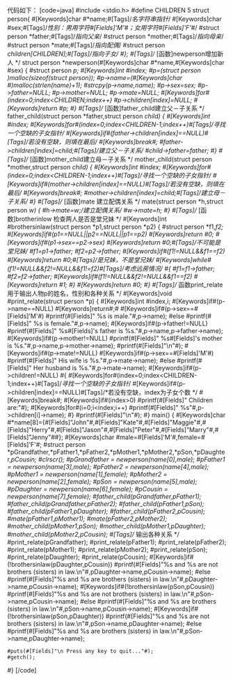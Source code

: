 代码如下：
[code=java]
#include <stdio.h>
#define CHILDREN 5
struct person{
	#[Keywords]char #*name;#[Tags]/*名字符串指针*/
	#[Keywords]char #sex;#[Tags]/*性别：男用字符#[Fields]'M'#；女用字符#[Fields]'F'#*/
	#struct person *father;#[Tags]/*指向父亲*/
	#struct person *mother;#[Tags]/*指向母亲*/
	#struct person *mate;#[Tags]/*指向配偶*/
	#struct person *children[CHILDREN];#[Tags]/*指向子女*/
#};
#[Tags]/* [函数]newperson增加新人 */
struct person *newperson(#[Keywords]char #*name,#[Keywords]char #sex)
{
	#struct person *p;
	#[Keywords]int #index;
	#p=(struct person *)malloc(sizeof(struct person));
	#p->name=(#[Keywords]char #*)malloc(strlen(name)+1);
	#strcpy(p->name,name);
	#p->sex=sex;
	#p->father=NULL;
	#p->mother=NULL;
	#p->mate=NULL;
	#[Keywords]for#(index=0;index<CHILDREN;index++)
		#p->children[index]=NULL;
	#[Keywords]return #p;
#}
#[Tags]/* [函数]father_child建立父－子关系 */
father_child(struct person *father,struct person *child)
{
	#[Keywords]int #index;
	#[Keywords]for#(index=0;index<CHILDREN-1;index++)#[Tags]/*寻找一个空缺的子女指针*/
		#[Keywords]if#(father->children[index]==NULL)#[Tags]/*若没有空缺，则填在最后*/
			#[Keywords]break#;
	#father->children[index]=child;#[Tags]/*建立父－子关系*/
	#child->father=father;
#}
#[Tags]/* [函数]mother_child建立母－子关系 */
mother_child(struct person *mother,struct person *child)
{
	#[Keywords]int #index;
	#[Keywords]for#(index=0;index<CHILDREN-1;index++)#[Tags]/*寻找一个空缺的子女指针*/
		#[Keywords]if#(mother->children[index]==NULL)#[Tags]/*若没有空缺，则填在最后*/
			#[Keywords]break#;
	#mother->children[index]=child;#[Tags]/*建立母－子关系*/
#}
#[Tags]/* [函数]mate 建立配偶关系 */
mate(struct person *h,struct person *w)
{
	#h->mate=w;/*建立配偶关系*/
	#w->mate=h;
#}
#[Tags]/* [函数]brotherinlow 检查两人是否是堂兄妹 */
#[Keywords]int #brothersinlaw(struct person *p1,struct person *p2)
{
	#struct person *f1,*f2;
	#[Keywords]if#(p1==NULL||p2==NULL||p1==p2) #[Keywords]return #0;
	#[Keywords]if#(p1->sex==p2->sex) #[Keywords]return #0;#[Tags]/*不可能是堂兄妹*/
	#f1=p1->father;
	#f2=p2->father;
	#[Keywords]if#(f1!=NULL&&f1==f2) #[Keywords]return #0;#[Tags]/*是兄妹，不是堂兄妹*/
	#[Keywords]while#(f1!=NULL&&f2!=NULL&&f1!=f2)#[Tags]/*考虑远房情况*/
	#{
		#f1=f1->father;
		#f2=f2->father;
		#[Keywords]if#(f1!=NULL&&f2!=NULL&&f1==f2) #[Keywords]return #1;
	#}
	#[Keywords]return #0;
#}
#[Tags]/* 函数print_relate用于输出人物p的姓名，性别和各种关系 */
#[Keywords]void #print_relate(struct person *p)
{
	#[Keywords]int #index,i;
	#[Keywords]if#(p->name==NULL)
		#[Keywords]return#;#
	#[Keywords]if#(p->sex==#[Fields]'M'#)
		#printf(#[Fields]" %s is male."#,p->name);
	#else
		#printf(#[Fields]" %s is female."#,p->name);
	#[Keywords]if#(p->father!=NULL)
		#printf(#[Fields]" %s#[Fields]'s father is %s."#,p->name,p->father->name);
	#[Keywords]if#(p->mother!=NULL)
		#printf(#[Fields]" %s#[Fields]'s mother is %s."#,p->name,p->mother->name);
	#printf(#[Fields]"\n"#);
	#[Keywords]if#(p->mate!=NULL)
		#[Keywords]if#(p->sex==#[Fields]'M'#)
			#printf(#[Fields]" His wife is %s."#,p->mate->name);
		#else
			#printf(#[Fields]" Her husband is %s."#,p->mate->name);
	#[Keywords]if#(p->children!=NULL)
	#{	#[Keywords]for#(index=0;index<CHILDREN-1;index++)#[Tags]/*寻找一个空缺的子女指针*/
		#[Keywords]if#(p->children[index]==NULL)#[Tags]/*若没有空缺，index为子女个数 */
			#[Keywords]break#;
		#[Keywords]if#(index>0)
			#printf(#[Fields]" Children are:"#);
		#[Keywords]for#(i=0;i<index;i++)
			#printf(#[Fields]" %s"#,p->children[i]->name);
	#}
	#printf(#[Fields]"\n"#);
#}
main()
{
	#[Keywords]char #*name[8]={#[Fields]"John"#,#[Fields]"Kate"#,#[Fields]"Maggie"#,#[Fields]"Herry"#,#[Fields]"Jason"#,#[Fields]"Peter"#,#[Fields]"Marry"#,#[Fields]"Jenny"##};
	#[Keywords]char #male=#[Fields]'M'#,female=#[Fields]'F'#;
	#struct person *pGrandfather,*pFather1,*pFather2,*pMother1,*pMother2,*pSon,*pDaughter,*pCousin;
	#clrscr();
	#pGrandfather = newperson(name[0],male);
	#pFather1 = newperson(name[3],male);
	#pFather2 = newperson(name[4],male);
	#pMother1 = newperson(name[1],female);
	#pMother2 = newperson(name[2],female);
	#pSon = newperson(name[5],male);
	#pDaughter = newperson(name[6],female);
	#pCousin = newperson(name[7],female);
	#father_child(pGrandfather,pFather1);
	#father_child(pGrandfather,pFather2);
	#father_child(pFather1,pSon);
	#father_child(pFather1,pDaughter);
	#father_child(pFather2,pCousin);
	#mate(pFather1,pMother1);
	#mate(pFather2,pMother2);
	#mother_child(pMother1,pSon);
	#mother_child(pMother1,pDaughter);
	#mother_child(pMother2,pCousin);
	#[Tags]/* 输出各种关系 */
	#print_relate(pGrandfather);
	#print_relate(pFather1);
	#print_relate(pFather2);
	#print_relate(pMother1);
	#print_relate(pMother2);
	#print_relate(pSon);
	#print_relate(pDaughter);
	#print_relate(pCousin);
	#[Keywords]if#(!brothersinlaw(pDaughter,pCousin))
		#printf(#[Fields]"%s and %s are not brothers (sisters) in law.\n"#,pDaughter->name,pCousin->name);
	#else
		#printf(#[Fields]"%s and %s are brothers (sisters) in law.\n"#,pDaughter->name,pCousin->name);
	#[Keywords]if#(!brothersinlaw(pSon,pCousin))
		#printf(#[Fields]"%s and %s are not brothers (sisters) in law.\n"#,pSon->name,pCousin->name);
	#else
		#printf(#[Fields]"%s and %s are brothers (sisters) in law.\n"#,pSon->name,pCousin->name);
	#[Keywords]if#(!brothersinlaw(pSon,pDaughter))
		#printf(#[Fields]"%s and %s are not brothers (sisters) in law.\n"#,pSon->name,pDaughter->name);
	#else
		#printf(#[Fields]"%s and %s are brothers (sisters) in law.\n"#,pSon->name,pDaughter->name);

	#puts(#[Fields]"\n Press any key to quit..."#);
	#getch();
#}
[/code]